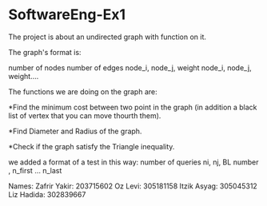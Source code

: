 # SoftwareEng-Ex1

The project is about an undirected graph with function on it.

The graph's format is:

number of nodes
number of edges
node_i, node_j, weight
node_i, node_j, weight….

The functions we are doing on the graph are:

*Find the minimum cost between two point in the graph (in addition a black list of vertex that you can move thourth them).

*Find Diameter and Radius of the graph.

*Check if the graph satisfy the Triangle inequality.

we added a format of a test in this way: 
number of queries
ni, nj, BL number , n_first … n_last

Names: 
Zafrir Yakir: 203715602 
Oz Levi: 305181158 
Itzik Asyag: 305045312 
Liz Hadida: 302839667

